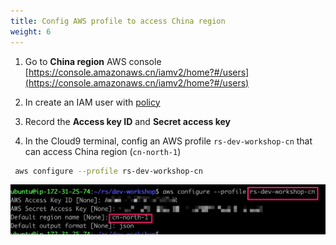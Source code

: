 ```yaml
---
title: Config AWS profile to access China region
weight: 6
---
```

1. Go to **China region** AWS console [https://console.amazonaws.cn/iamv2/home?#/users](https://console.amazonaws.cn/iamv2/home?#/users)

2. In create an IAM user with [policy](https://github.com/gcr-solutions/recommender-system-dev-workshop-code/blob/main/scripts/role/gcr-rs-role.json) 

3. Record the **Access key ID** and **Secret access key**

4. In the Cloud9 terminal, config an AWS profile `rs-dev-workshop-cn` that can access China region (`cn-north-1`) 
```sh 
 aws configure --profile rs-dev-workshop-cn
```
![cn aws profile ](/images/cn-aws-profile.png)




